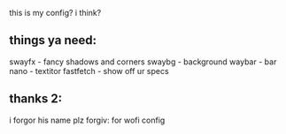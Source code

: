this is my config? i think?
## things ya need:
swayfx - fancy shadows and corners
swaybg - background
waybar - bar 
nano   - textitor
fastfetch - show off ur specs


## thanks 2:
i forgor his name plz forgiv: for wofi config
